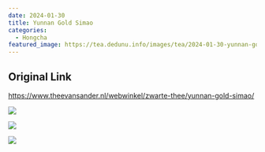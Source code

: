 ```yaml
---
date: 2024-01-30
title: Yunnan Gold Simao
categories:
  - Hongcha
featured_image: https://tea.dedunu.info/images/tea/2024-01-30-yunnan-gold-simao-1.jpg
---
```


## Original Link

<https://www.theevansander.nl/webwinkel/zwarte-thee/yunnan-gold-simao/>

![](https://tea.dedunu.info/images/tea/2024-01-30-yunnan-gold-simao-2.jpg)

![](https://tea.dedunu.info/images/tea/2024-01-30-yunnan-gold-simao-3.jpg)

![](https://tea.dedunu.info/images/tea/2024-01-30-yunnan-gold-simao-4.jpg)

